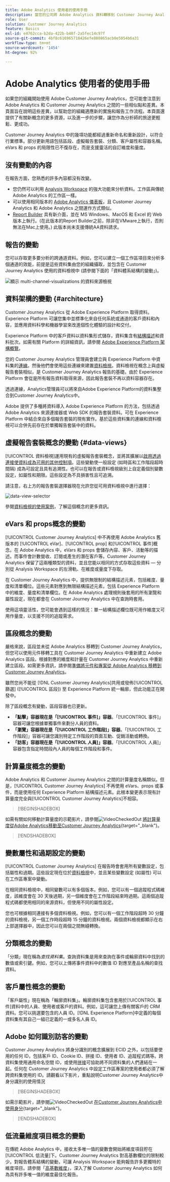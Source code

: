 ```yaml
---
title: Adobe Analytics 使用者的使用手冊
description: 當您的公司將 Adobe Analytics 資料轉移到 Customer Journey Analytics 時，以使用者角度需要考慮什麼
role: User
solution: Customer Journey Analytics
feature: Basics
exl-id: e4762cca-b2da-422b-b48f-2a5fec14c97f
source-git-commit: 4bf8c616965718426efe880865acb0e5054b6a31
workflow-type: tm+mt
source-wordcount: '1454'
ht-degree: 92%

---
```


# Adobe Analytics 使用者的使用手冊

如果您的組織開始使用 Adobe Customer Journey Analytics，您可能會注意到 Adobe Analytics 和 Customer Journey Analytics 之間的一些相似點和差異。本頁面旨在說明這些差異，以幫助您的組織適應新的實施和報告工作流程。本頁面還提供了有關新概念的更多資源，以及進一步的步驟，讓您作為分析師的旅途更輕鬆、更成功。

Customer Journey Analytics 中的幾項功能都經過重新命名和重新設計，以符合行業標準。部分更新用語包括區段、虛擬報告套裝、分類、客戶屬性和容器名稱。eVars 和 props 的局限性已不復存在，而是支援靈活的自訂維度和量度。

## 沒有變動的內容

在報告方面，您熟悉的許多內容都沒有改變。

* 您仍然可以利用 [Analysis Workspace](/help/analysis-workspace/home.md) 的強大功能來分析資料。工作區與傳統 Adobe Analytics 的工作區一樣。
* 可以使用相同版本的 [Adobe Analytics 儀表板](/help/mobile-app/home.md)，且 Customer Journey Analytics 和 Adobe Analytics 之間運作方式類似。
* [Report Builder](/help/report-builder/report-buider-overview.md) 具有新介面，並在 MS Windows、MacOS 和 Excel 的 Web版本上執行。(在此版本的Report Builder之前，除非在VMware上執行，否則無法在Mac上使用。) 此版本尚未支援傳統AA資料請求。

## 報告的變動

您可以存取更多要分析的跨通道資料。例如，您可以建立一個工作區項目來分析多個通道的效能，前提是這些資料集由您的組織攝取，並包含在 Customer Journey Analytics 使用的資料檢視中 (請參閱下面的「資料體系結構的變動」)。

![顯示 multi-channel-visualizations 的資料來源檢視](assets/cross-channel.png)

## 資料架構的變動 {#architecture}

Customer Journey Analytics 從 Adobe Experience Platform 取得資料。Experience Platform 可讓您集中並標準化來自任何系統或通道的客戶資料和內容，並應用資料科學和機器學習來改進個性化體驗的設計和交付。

Experience Platform 中的客戶資料以資料集形式儲存，資料集含有[結構描述](https://experienceleague.adobe.com/docs/platform-learn/tutorials/schemas/schemas-and-experience-data-model.html?lang=zh-Hant)和資料批次。如需有關 Platform 的詳細資訊，請參閱 [Adobe Experience Platform 架構概覽](https://experienceleague.adobe.com/docs/platform-learn/tutorials/intro-to-platform/basic-architecture.html?lang=zh-Hant)。

您的 Customer Journey Analytics 管理員會建立與 Experience Platform 中資料集的[連線](/help/connections/create-connection.md)。然後他們會使用這些連線來建置[資料檢視](/help/data-views/data-views.md)。資料檢視在概念上與虛擬報告套裝相似，是 Customer Journey Analytics 報告的基礎。由於 Experience Platform 會從是所有報告資料取得來源，因此報告套裝不再以資料容器存在。

透過連線，Analytics管理員可以將來自Adobe Experience Platform的資料集整合到Customer Journey Analytics中。


<!-- Outdated UI

>[!BEGINSHADEBOX]

See ![VideoCheckedOut](/help/assets/icons/VideoCheckedOut.svg) [Configuring connections](https://video.tv.adobe.com/){target="_blank"} for a demo video.

>[!ENDSHADEBOX]

-->


Adobe 提供了多種將資料導入 Adobe Experience Platform 的方法，包括透過 Adobe Analytics 來源連接器或 Web SDK 的報告套裝資料。可在 Experience Platform 中結合來自多個報告套裝的現有實作。基於這些資料集的連線和資料檢視可以合併先前存在於單獨報告套裝中的資料。

## 虛擬報告套裝概念的變動 {#data-views}

[!UICONTROL 資料檢視]運用現有的虛擬報告套裝概念，並將其擴展以[啟用透過連接使資料成為可用的其他控制項](/help/data-views/create-dataview.md)。這些變動使一般設定 (如時區和工作階段超時間隔) 成為可設定且具有追溯性。也可以在報告或資料檢視級別上自定義個別變數設定，如屬性和期限。這些設定為不具損害性且可追溯。

請注意，右上方的報告套裝選擇器現在允許您從可用資料檢視中進行選擇：

![data-view-selector](assets/data-views.png)

參閱[資料檢視的使用案例](/help/use-cases/data-views/data-views-usecases.md)，了解這個概念的更多資訊。

## eVars 和 props概念的變動

[!UICONTROL Customer Journey Analytics] 中不再使用 Adobe Analytics 舊版本的 [!UICONTROL eVar]、[!UICONTROL prop] 和[!UICONTROL 事件]概念。在 Adobe Analytics 中，eVars 和 props 會儲存內容、客戶、活動等的描述。而事件會計數營收、訂閱或產生的潛在客戶等。Customer Journey Analytics 保留了這兩種類型的資料，並且您能以相同的方式存取這些資料 — 分別從 Analysis Workspace 的左滑軌、在維度或量度下存取。

在 Customer Journey Analytics 中，提供無限制的結構描述元素，包括維度、量度和清單欄位。這些元素對應到無限結構描述元素，包括 Experience Platform 中的維度、量度和清單欄位。在 Adobe Analytics 處理規則後套用的所有瀏覽和屬性設定，現在都會在 Customer Journey Analytics 中在查詢時套用。

使用這項靈活性，您可能會遇到這樣的情況：單一結構描述欄位既可用作維度又可用作量度，以支援不同的追蹤需求。

## 區段概念的變動

嚴格來說，區段並未從 Adobe Analytics 移轉到 Customer Journey Analytics，但您可以使用元件移轉工具在 Customer Journey Analytics 中重新建立 Adobe Analytics 區段。根據對應的維度和計量在 Customer Journey Analytics 中重新建立區段。如需更多資訊，請參閱[準備將元件和專案從 Adobe Analytics 移轉到 Customer Journey Analytics](https://experienceleague.adobe.com/docs/analytics/admin/admin-tools/component-migration/prepare-component-migration.html)。

雖然您尚不能從 [!DNL Customer Journey Analytics]共用或發佈[!UICONTROL 篩選] ([!UICONTROL 區段]) 至 Experience Platform 統一輪廓，但此功能正在開發中。

除了區段概念有變動，區段容器也已更新。

* **「點擊」容器現在是「[!UICONTROL 事件]」容器**。「[!UICONTROL 事件]」容器可讓您根據單獨事件來劃分人員的資料。
* **「瀏覽」容器現在是「[!UICONTROL 工作階段]」容器**。「[!UICONTROL 工作階段]」容器可讓您識別特定工作階段的頁面互動、促銷活動或轉換。
* **「訪客」容器現在是「[!UICONTROL 人員]」容器**。「[!UICONTROL 人員]」容器包含指定時間段內人員的每個工作階段和事件。

## 計算量度概念的變動

Adobe Analytics 和 Customer Journey Analytics 之間的計算量度名稱類似。但是，[!UICONTROL Customer Journey Analytics] 不再使用 eVars、props 或事件，而是使用任何 Experience Platform 結構描述元素。此根本變更表示現有計算量度完全與[!UICONTROL Customer Journey Analytics]不相容。


>[!BEGINSHADEBOX]

如需有關如何移動計算量度的示範影片，請參閱![VideoCheckedOut](/help/assets/icons/VideoCheckedOut.svg) [將計算量度從Adobe Analytics移動至Customer Journey Analytics](https://video.tv.adobe.com/v/31788?quality=12&learn=on){target="_blank"}。

>[!ENDSHADEBOX]

## 變數屬性和過期設定的變動

[!UICONTROL Customer Journey Analytics] 在報告時會套用所有變數設定，包括屬性和過期。這些設定現在位於[資料檢視](/help/data-views/component-settings/persistence.md)中，並且某些變數設定 (如屬性) 可以在工作區專案中變動。

在相同資料檢視中，相同變數可以有多個版本。例如，您可以有一個追蹤程式碼維度，該維度會在 30 天後過期，另一個維度會在工作階段結束時過期。這兩個追蹤程式碼都使用相同的來源資料，但使用不同的屬性設定。

您也可根據相同連接有多個資料檢視。例如，您可以有一個工作階段超時 30 分鐘的資料檢視，另一個工作時段超時 15 分鐘的資料檢視。兩個資料檢視都顯示在右上部選擇器中，因此您可以在兩個之間無縫轉換。

## 分類概念的變動

「分類」現在稱為&#x200B;*查找資料集*。查詢資料集是用來查詢在事件或輪廓資料中找到的數值或索引鍵。例如，您可以上傳將事件資料中的數值 ID 對應至產品名稱的查找資料。

## 客戶屬性概念的變動

「客戶屬性」現在稱為「輪廓資料集」。輪廓資料集包含套用於[!UICONTROL 事件]資料中的人員、使用者或客戶的資料。例如，這可讓您上傳有關客戶的 CRM 資料。您可以挑選要包含的人員 ID。[!DNL Experience Platform]中定義的每個資料集有其自己一組已定義的一或多名人員 ID。

## Adobe 如何識別訪客的變動

Customer Journey Analytics 將身分識別的概念擴展到 ECID 之外，以包括要使用的任何 ID，包括客戶 ID、Cookie ID、拼接 ID、使用者 ID、追蹤程式碼等。跨資料集使用通用命名空間 ID，或使用[拼接](../stitching/overview.md)可協助將不同資料集的人們連結在一起。任何在 Customer Journey Analytics 中設定工作區專案的使用者都必須了解跨資料集使用的 ID。請觀看以下影片，重點說明Customer Journey Analytics中身分識別的使用情況


>[!BEGINSHADEBOX]

如需示範影片，請參閱![VideoCheckedOut](/help/assets/icons/VideoCheckedOut.svg) [在Customer Journey Analytics中使用身分](https://video.tv.adobe.com/v/30750/?quality=12&learn=on){target="_blank"}。

>[!ENDSHADEBOX]

## 低流量維度項目概念的變動

在傳統 Adobe Analytics 中，接收太多唯一值的變數會開始將維度項目貯在[!UICONTROL 低流量]下。Customer Journey Analytics 對高基數欄位的限制較少。對報告體系結構的變動，可讓 Analysis Workspace 能夠報告許多更獨特的維度項目。請參閱「[高基數維度](../components/dimensions/high-cardinality.md)」，深入了解 Customer Journey Analytics 如何為具有許多唯一值的維度最佳化報告。

